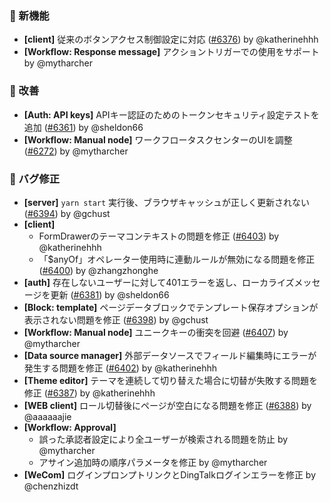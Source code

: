 ### 🎉 新機能

- **[client]** 従来のボタンアクセス制御設定に対応 ([#6376](https://github.com/nocobase/nocobase/pull/6376)) by @katherinehhh
- **[Workflow: Response message]** アクショントリガーでの使用をサポート by @mytharcher

### 🚀 改善

- **[Auth: API keys]** APIキー認証のためのトークンセキュリティ設定テストを追加 ([#6361](https://github.com/nocobase/nocobase/pull/6361)) by @sheldon66
- **[Workflow: Manual node]** ワークフロータスクセンターのUIを調整 ([#6272](https://github.com/nocobase/nocobase/pull/6272)) by @mytharcher

### 🐛 バグ修正

- **[server]** `yarn start` 実行後、ブラウザキャッシュが正しく更新されない ([#6394](https://github.com/nocobase/nocobase/pull/6394)) by @gchust
- **[client]**
  - FormDrawerのテーマコンテキストの問題を修正 ([#6403](https://github.com/nocobase/nocobase/pull/6403)) by @katherinehhh
  - 「$anyOf」オペレーター使用時に連動ルールが無効になる問題を修正 ([#6400](https://github.com/nocobase/nocobase/pull/6400)) by @zhangzhonghe
- **[auth]** 存在しないユーザーに対して401エラーを返し、ローカライズメッセージを更新 ([#6381](https://github.com/nocobase/nocobase/pull/6381)) by @sheldon66
- **[Block: template]** ページデータブロックでテンプレート保存オプションが表示されない問題を修正 ([#6398](https://github.com/nocobase/nocobase/pull/6398)) by @gchust
- **[Workflow: Manual node]** ユニークキーの衝突を回避 ([#6407](https://github.com/nocobase/nocobase/pull/6407)) by @mytharcher
- **[Data source manager]** 外部データソースでフィールド編集時にエラーが発生する問題を修正 ([#6402](https://github.com/nocobase/nocobase/pull/6402)) by @katherinehhh
- **[Theme editor]** テーマを連続して切り替えた場合に切替が失敗する問題を修正 ([#6387](https://github.com/nocobase/nocobase/pull/6387)) by @katherinehhh
- **[WEB client]** ロール切替後にページが空白になる問題を修正 ([#6388](https://github.com/nocobase/nocobase/pull/6388)) by @aaaaaajie
- **[Workflow: Approval]**
  - 誤った承認者設定により全ユーザーが検索される問題を防止 by @mytharcher
  - アサイン追加時の順序パラメータを修正 by @mytharcher
- **[WeCom]** ログインプロンプトリンクとDingTalkログインエラーを修正 by @chenzhizdt